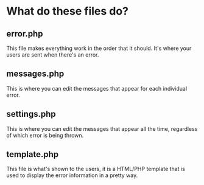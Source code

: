 # What do these files do?

## error.php
This file makes everything work in the order that it should. It's where your users are sent when there's an error.

## messages.php
This is where you can edit the messages that appear for each individual error.

## settings.php
This is where you can edit the messages that appear all the time, regardless of which error is being thrown.

## template.php
This file is what's shown to the users, it is a HTML/PHP template that is used to display the error information in a pretty way.
